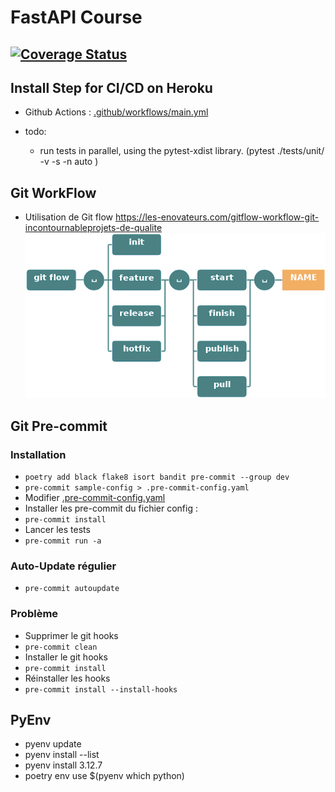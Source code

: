 # FastAPI Course
[![Coverage Status](https://coveralls.io/repos/github/DamSha/FastApi-course/badge.svg?branch=main)](https://coveralls.io/github/DamSha/FastApi-course?branch=main)
----

## Install Step for CI/CD on Heroku

- Github Actions :
[.github/workflows/main.yml](.github%2Fworkflows%2Fmain.yml)


- todo:
  - run tests in parallel, using the pytest-xdist library. (pytest ./tests/unit/ -v -s -n auto
)

## Git WorkFlow
- Utilisation de Git flow
https://les-enovateurs.com/gitflow-workflow-git-incontournableprojets-de-qualite
![git flow](docs/git_flow.png)

## Git Pre-commit
### Installation
- ```poetry add black flake8 isort bandit pre-commit --group dev```
- ```pre-commit sample-config > .pre-commit-config.yaml```
- Modifier [.pre-commit-config.yaml](.pre-commit-config.yaml)
- Installer les pre-commit du fichier config :
- ```pre-commit install```
- Lancer les tests
- ```pre-commit run -a```
### Auto-Update régulier
- ```pre-commit autoupdate```
### Problème
- Supprimer le git hooks
- ```pre-commit clean```
- Installer le git hooks
- ```pre-commit install```
- Réinstaller les hooks
- ```pre-commit install --install-hooks```

## PyEnv
- pyenv update
- pyenv install --list
- pyenv install 3.12.7
- poetry env use $(pyenv which python)
